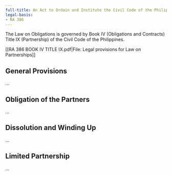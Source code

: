 ```yaml
---
full-title: An Act to Ordain and Institute the Civil Code of the Philippines
legal-basis:
- RA 386
---
```


The Law on Obligations is governed by Book IV (Obligations and Contracts) Title IX (Partnership) of the Civil Code of the Philippines.

[[RA 386 BOOK IV TITLE IX.pdf|File: Legal provisions for Law on Partnerships]]

## General Provisions
…

## Obligation of the Partners
…

## Dissolution and Winding Up
…

## Limited Partnership
…
